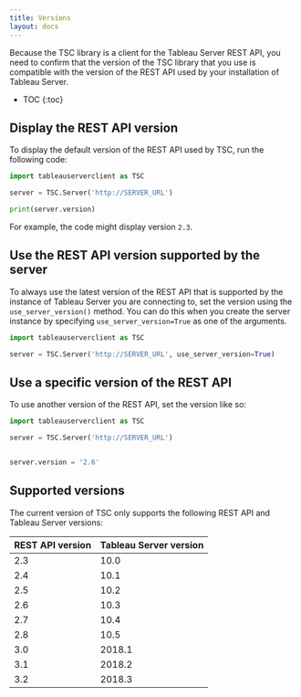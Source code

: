 ```yaml
---
title: Versions
layout: docs
---
```


Because the TSC library is a client for the Tableau Server REST API, you need to confirm that the version of the TSC
library that you use is compatible with the version of the REST API used by your installation of Tableau Server.

* TOC
{:toc}

## Display the REST API version

To display the default version of the REST API used by TSC, run the following code:

```py
import tableauserverclient as TSC

server = TSC.Server('http://SERVER_URL')

print(server.version)
```

For example, the code might display version `2.3`. 

## Use the REST API version supported by the server

To always use the latest version of the REST API that is supported by the instance of Tableau Server you are connecting to, set the version using the `use_server_version()` method. You can do this when you create the server instance by specifying `use_server_version=True` as one of the arguments. 

```py
import tableauserverclient as TSC

server = TSC.Server('http://SERVER_URL', use_server_version=True)


```

## Use a specific version of the REST API

To use another version of the REST API, set the version like so:

```py
import tableauserverclient as TSC

server = TSC.Server('http://SERVER_URL')


server.version = '2.6'

```

## Supported versions

The current version of TSC only supports the following REST API and Tableau Server versions:

|REST API version|Tableau Server version|
|---|---|
|2.3|10.0|
|2.4|10.1|
|2.5|10.2|
|2.6|10.3|
|2.7|10.4|
|2.8|10.5|
|3.0|2018.1|
|3.1|2018.2|
|3.2|2018.3|
